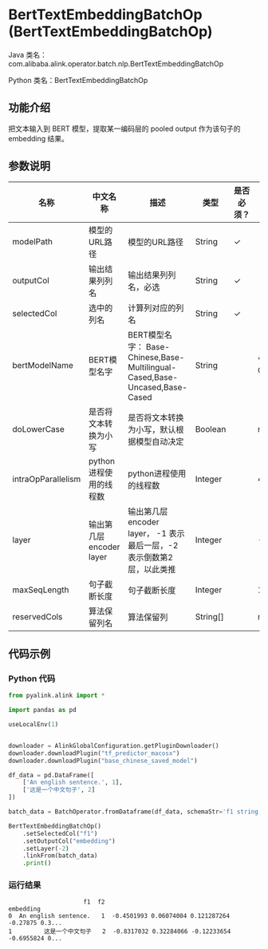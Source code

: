 # BertTextEmbeddingBatchOp (BertTextEmbeddingBatchOp)
Java 类名：com.alibaba.alink.operator.batch.nlp.BertTextEmbeddingBatchOp

Python 类名：BertTextEmbeddingBatchOp


## 功能介绍

把文本输入到 BERT 模型，提取某一编码层的 pooled output 作为该句子的 embedding 结果。

## 参数说明

| 名称 | 中文名称 | 描述 | 类型 | 是否必须？ | 默认值 |
| --- | --- | --- | --- | --- | --- |
| modelPath | 模型的URL路径 | 模型的URL路径 | String | ✓ |  |
| outputCol | 输出结果列列名 | 输出结果列列名，必选 | String | ✓ |  |
| selectedCol | 选中的列名 | 计算列对应的列名 | String | ✓ |  |
| bertModelName | BERT模型名字 | BERT模型名字： Base-Chinese,Base-Multilingual-Cased,Base-Uncased,Base-Cased | String |  | "Base-Chinese" |
| doLowerCase | 是否将文本转换为小写 | 是否将文本转换为小写，默认根据模型自动决定 | Boolean |  | null |
| intraOpParallelism | python进程使用的线程数 | python进程使用的线程数 | Integer |  | 4 |
| layer | 输出第几层encoder layer | 输出第几层encoder layer， -1 表示最后一层，-2 表示倒数第2层，以此类推 | Integer |  | -1 |
| maxSeqLength | 句子截断长度 | 句子截断长度 | Integer |  | 128 |
| reservedCols | 算法保留列名 | 算法保留列 | String[] |  | null |

## 代码示例
### Python 代码
```python
from pyalink.alink import *

import pandas as pd

useLocalEnv(1)


downloader = AlinkGlobalConfiguration.getPluginDownloader()
downloader.downloadPlugin("tf_predictor_macosx")
downloader.downloadPlugin("base_chinese_saved_model")

df_data = pd.DataFrame([
    ['An english sentence.', 1],
    ['这是一个中文句子', 2]
])

batch_data = BatchOperator.fromDataframe(df_data, schemaStr='f1 string, f2 bigint')

BertTextEmbeddingBatchOp()
    .setSelectedCol("f1")
    .setOutputCol("embedding")
    .setLayer(-2)
    .linkFrom(batch_data)
    .print()
```

### 运行结果

```
                     f1  f2                                          embedding
0  An english sentence.   1  -0.4501993 0.06074004 0.121287264 -0.27875 0.3...
1         这是一个中文句子   2  -0.8317032 0.32284066 -0.12233654 -0.6955824 0...
```
